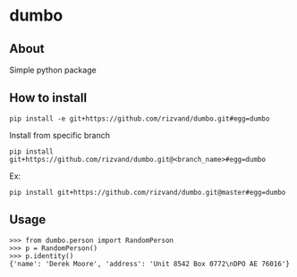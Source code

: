 # dumbo

## About
Simple python package

## How to install

```
pip install -e git+https://github.com/rizvand/dumbo.git#egg=dumbo
```
Install from specific branch

```
pip install git+https://github.com/rizvand/dumbo.git@<branch_name>#egg=dumbo
```
Ex:
```
pip install git+https://github.com/rizvand/dumbo.git@master#egg=dumbo
```


## Usage
```
>>> from dumbo.person import RandomPerson
>>> p = RandomPerson()
>>> p.identity()
{'name': 'Derek Moore', 'address': 'Unit 8542 Box 0772\nDPO AE 76016'}
```